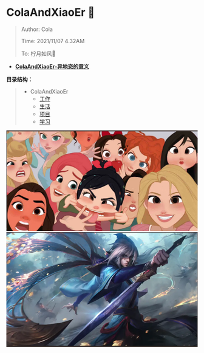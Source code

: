 # ColaAndXiaoEr 💌

> Author: Cola
>
> Time: 2021/11/07 4.32AM
>
> To: 柠月如风🌠

- **[ColaAndXiaoEr-异地恋的意义](https://github.com/1203952894/ColaAndXiaoEr/blob/main/%E7%94%9F%E6%B4%BB/%E7%9F%A5%E4%B9%8E/doc/%E5%BC%82%E5%9C%B0%E6%81%8B%E7%9A%84%E6%84%8F%E4%B9%89%E5%9C%A8%E5%93%AA%E9%87%8C.md)**

**目录结构：**

> - ColaAndXiaoEr
>   - [工作](https://github.com/1203952894/ColaAndXiaoEr/blob/main/%E5%B7%A5%E4%BD%9C/work.md)
>   - [生活](https://github.com/1203952894/ColaAndXiaoEr/blob/main/%E7%94%9F%E6%B4%BB/Home.md)
>   - [项目](https://github.com/1203952894/ColaAndXiaoEr/blob/main/%E9%A1%B9%E7%9B%AE/project.md)
>   - [学习](https://github.com/1203952894/ColaAndXiaoEr/blob/main/%E5%AD%A6%E4%B9%A0/study.md)

![Cola.jpg](https://raw.githubusercontent.com/1203952894/cloudimg/main/20220811121656.png)
![NanDao.jpg](https://raw.githubusercontent.com/1203952894/cloudimg/main/20220811121629.png)
